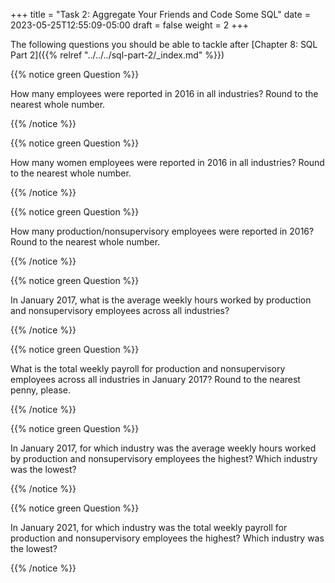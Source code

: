 +++
title = "Task 2: Aggregate Your Friends and Code Some SQL"
date = 2023-05-25T12:55:09-05:00
draft = false
weight = 2
+++

The following questions you should be able to tackle after [Chapter 8: SQL Part 2]({{% relref "../../../sql-part-2/_index.md" %}})

{{% notice green Question %}}

How many employees were reported in 2016 in all industries? Round to the nearest whole number. 

{{% /notice %}}
     
{{% notice green Question %}}

How many women employees were reported in 2016 in all industries? Round to the nearest whole number. 

{{% /notice %}}

{{% notice green Question %}}

How many production/nonsupervisory employees were reported in 2016? Round to the nearest whole number.

{{% /notice %}} 

{{% notice green Question %}}

In January 2017, what is the average weekly hours worked by production and nonsupervisory employees across all industries?

{{% /notice %}}  

{{% notice green Question %}}

What is the total weekly payroll for production and nonsupervisory employees across all industries in January 2017? Round to the nearest penny, please.

{{% /notice %}}   

{{% notice green Question %}}

In January 2017, for which industry was the average weekly hours worked by production and nonsupervisory employees the highest? Which industry was the lowest?

{{% /notice %}} 

{{% notice green Question %}}

In January 2021, for which industry was the total weekly payroll for production and nonsupervisory employees the highest? Which industry was the lowest?

{{% /notice %}}
